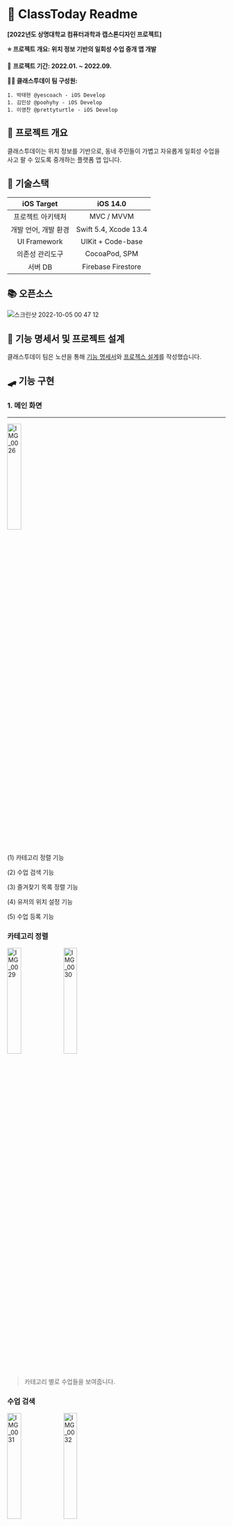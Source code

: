 # 📝 ClassToday Readme

__[2022년도 상명대학교 컴퓨터과학과 캡스톤디자인 프로젝트]__

__⭐️ 프로젝트 개요: 위치 정보 기반의 일회성 수업 중개 앱 개발__

📆 __프로젝트 기간: 2022.01. ~ 2022.09.__

__🙆‍♂️ 클래스투데이 팀 구성원:__ 

    1. 박태현 @yescoach - iOS Develop
    1. 김민상 @poohyhy - iOS Develop
    1. 이영찬 @prettyturtle - iOS Develop



## 🚀 프로젝트 개요

클래스투데이는 위치 정보를 기반으로, 동네 주민들이 가볍고 자유롭게 일회성 수업을 사고 팔 수 있도록 중개하는 플랫폼 앱 입니다.



## 📐 기술스택

|      iOS Target      |       iOS 14.0        |
| :------------------: | :-------------------: |
|  프로젝트 아키텍처   |      MVC / MVVM       |
| 개발 언어, 개발 환경 | Swift 5.4, Xcode 13.4 |
|     UI Framework     |   UIKit + Code-base   |
|   의존성 관리도구    |     CocoaPod, SPM     |
|       서버 DB        |  Firebase Firestore   |



## 📚 오픈소스

![스크린샷 2022-10-05 00 47 12](https://user-images.githubusercontent.com/59643667/193865606-5c6cc0d7-0b95-4ea5-a58a-98bb3502c8ac.png)



## 📏 기능 명세서 및 프로젝트 설계

클래스투데이 팀은 노션을 통해 [기능 명세서](https://yescoach.notion.site/5d067b941e2c44498eceda7e15f48408)와 [프로젝스 설계](https://yescoach.notion.site/da72f49e546c4ce5a5f4bb82d584c420)를 작성했습니다.


## 🛹 기능 구현

### 1. 메인 화면

---
<img src="https://user-images.githubusercontent.com/59643667/221517079-c783a07f-5c8c-456a-b6f9-53eff02e5b92.PNG" alt="IMG_0026" width="25%"> 

(1) 카테고리 정렬 기능

(2) 수업 검색 기능

(3) 즐겨찾기 목록 정렬 기능

(4) 유저의 위치 설정 기능

(5) 수업 등록 기능


### 카테고리 정렬 

<p alien="left">
<img src="https://user-images.githubusercontent.com/59643667/221518143-47878fe6-3564-484d-bccd-3a22cbadc620.PNG" alt="IMG_0029" align="center" width="25%"> 
<img src="https://user-images.githubusercontent.com/59643667/221518153-f59d9698-c8e9-40fe-bd51-8c0c208273d6.PNG" alt="IMG_0030" align="center" width="25%"> 
</p>

> 카테고리 별로 수업들을 보여줍니다.


### 수업 검색

<p alien="left">
<img src="https://user-images.githubusercontent.com/59643667/221520735-a94cd36b-1efb-4b41-8d6e-2373d4a98fea.PNG" alt="IMG_0031" align="center" width="25%"> 
<img src="https://user-images.githubusercontent.com/59643667/221520984-20c576e7-b37f-4826-b050-9657d8acf691.PNG" alt="IMG_0032" align="center" width="25%"> 
</p>

> 검색어에 해당하는 수업들을 보여줍니다.


### 즐겨찾기 정렬

<img src="https://user-images.githubusercontent.com/59643667/221521224-a839f427-5f77-4bfa-8af7-0be84034e001.PNG" alt="IMG_0033" width="25%">

>  즐겨찾기로 등록한 수업들을 보여줍니다.


### 유저 위치 설정 기능

<p align="left">
<img src="https://user-images.githubusercontent.com/59643667/221521508-bd824e69-4558-47f1-8376-7cd224fa8f69.PNG" alt="IMG_0034" align="center" width="25%">
<img src="https://user-images.githubusercontent.com/59643667/221521502-4d775944-dfa4-40c9-9cb8-d1150d68bec2.PNG" alt="IMG_0035" align="center" width="25%">
<img src="https://user-images.githubusercontent.com/59643667/221521727-99182422-f97a-40e8-8144-b56e1bef4451.PNG" alt="IMG_0036" align="center" width="25%">
</p>

> 유저의 위치를 설정합니다.


### 수업 등록 기능

<img src="https://user-images.githubusercontent.com/59643667/221524084-65e2d1ea-cb20-48b6-843b-8794ee48ec7c.PNG" alt="IMG_0037" width="25%"> 

>  중앙의 등록 버튼을 통해 구매글 / 판매글을 등록합니다.


### 2. 수업의 등록

---

<p alien="left">
<img src="https://user-images.githubusercontent.com/59643667/221524335-5eb39ca6-7542-4361-891c-6fac70c40d13.PNG" alt="IMG_0038" align="center" width="25%">
<img src="https://user-images.githubusercontent.com/59643667/221524353-8a57b4c2-dbc6-4222-b84e-e5295df4a76e.PNG" alt="IMG_0039" align="center" width="25%">
</p>

> 수업 구매글/판매글을 등록하려면, 수업에 대한 정보들을 입력해야 합니다.


- 이미지 등록

<p alien="left">
<img src="https://user-images.githubusercontent.com/59643667/221524791-86d0dc01-c5d5-445d-adbd-b52d42f6c4c0.PNG" alt="IMG_0040" align="center" width="25%">
<img src="https://user-images.githubusercontent.com/59643667/221524819-6f040742-cec1-4202-b9e1-f580f1867adb.PNG" alt="IMG_0041" align="center" width="25%">
</p>

- 장소 등록

<p alien="left">
<img src="https://user-images.githubusercontent.com/59643667/221525261-c2664ab8-46d3-4a8b-82b3-dc62f927f5ee.PNG" alt="IMG_0042" align="center" width="25%">
<img src="https://user-images.githubusercontent.com/59643667/221525275-82418544-1b89-446f-8aa8-c5a1313ce1fa.PNG" alt="IMG_0043" align="center" width="25%">
</p>

> 지도의 특정 위치를 탭하면, 핀이 추가되며 해당 주소의 도로명 주소가 추가됩니다. &nbsp;
> **필수 항목들을 모두 작성하여 등록하면, 해당 지역에 수업이 추가됩니다.**

<img src="https://user-images.githubusercontent.com/59643667/221526058-e1e724c4-0086-4ef4-bb54-a471919f50bb.PNG" alt="IMG_0044" width="25%">


### 3. 수업 수정 및 삭제

<p alien="left">
<img src="https://user-images.githubusercontent.com/59643667/221526369-1f5023af-f137-4791-900c-2ff69bfa8f71.PNG" alt="IMG_0048" align="center" width="25%">
<img src="https://user-images.githubusercontent.com/59643667/221526382-14471593-c1ac-42f2-80d3-fcfd709baaff.PNG" alt="IMG_0047" align="center" width="25%">
</p>

### 4. 수업 상세 화면

---

<p alien="left">
<img src="https://user-images.githubusercontent.com/59643667/221526783-bcbac39d-8566-4190-b465-a8ff1fa6f268.PNG" alt="IMG_0045" align="center" width="25%">
<img src="https://user-images.githubusercontent.com/59643667/221526794-c1fee175-6c08-4605-977d-e6164bae98a7.PNG" alt="IMG_0046" align="center" width="25%">
</p>


### 5. 수업 매칭

---

<p alien="left">
<img src="https://user-images.githubusercontent.com/59643667/221527086-a2f1d341-d227-42c9-9f79-4ae1466fdf2a.PNG" alt="IMG_0049" align="center" width="25%">
<img src="https://user-images.githubusercontent.com/59643667/221527105-f73194e1-e0f9-4f80-809b-e4ac309e6915.PNG" alt="IMG_0050" align="center" width="25%">
 </p>
<p alien="left">
<img src="https://user-images.githubusercontent.com/59643667/221527320-92fb702b-9321-4d88-8922-1b540bfe4b2d.PNG" alt="IMG_0051" align="center" width="25%">
<img src="https://user-images.githubusercontent.com/59643667/221527330-2659da9e-5f32-4f96-b7c4-10fc77d5f1dc.PNG" alt="IMG_0052" align="center" width="25%">
</p>

### 6. 맵뷰

---

<p align="left">
<img src="https://user-images.githubusercontent.com/59643667/221527496-25ed8007-47d1-48bd-b661-0f3bcdae9cc2.PNG" alt="IMG_0053" align="center" width="25%">
<img src="https://user-images.githubusercontent.com/59643667/221527546-8df0f827-14f9-465e-8031-5546623caec6.PNG" alt="IMG_0055" align="center" width="25%">
<img src="https://user-images.githubusercontent.com/59643667/221527568-bc1863ae-e5a3-43c7-bf84-02d4692db8bd.PNG" alt="IMG_0056" align="center" width="25%">
</p>


### 7. 채팅

---

<p alien="left">
<img src="https://user-images.githubusercontent.com/59643667/221528051-f6e12196-99bd-4166-b5a7-c80a26bc45a1.PNG" alt="IMG_0058" align="center" width="25%">
<img src="https://user-images.githubusercontent.com/59643667/221528057-609af306-486e-4f43-b02e-505d52f45cd8.PNG" alt="IMG_0057" align="center" width="25%">
</p>


### 8. 프로필

---

<img src="https://user-images.githubusercontent.com/59643667/221528069-482a690f-8b09-4f33-b6dd-367a3da2b6c3.PNG" alt="IMG_0059" width="25%">


### 9. 회원가입



## ⚒️ Clean Architecture 적용

**개요: 기존의 MVC 구조에서 Clean Architecture을 적용한 MVVM 구조로 리팩토링 진행**

**프로젝트 기간: 2023.01. ~ 2023.02.**

**주요 개념: MVVM, Clean Architecture, Dependency Container, Repository Pattern**

## ⛔️ 기존 프로젝트 구조

<img src="/Users/yescoach/Library/Application Support/typora-user-images/스크린샷 2023-02-23 18.15.33.png" alt="스크린샷 2023-02-23 18.15.33" style="zoom:80%;" />

## 🟢 Clean Architecture 적용

<img src="/Users/yescoach/Library/Application Support/typora-user-images/스크린샷 2023-02-23 17.28.21.png" alt="스크린샷 2023-02-23 17.27.09" style="zoom:80%;" />

>   참고한 프로젝트: https://github.com/kudoleh/iOS-Clean-Architecture-MVVM

 ### Layer 별 구성요소

-   **Domain Layer**
    -   Entities: Business Rules, Business Model
    -   UseCases: Application Business Rules
    -   Interfaces: Repositories Interfaces
-   **Presentation Layer**
    -   View: `ViewController`와 `ViewModel(Presenters)`, `SubView`
    -   Utilities: Delegates, Framework type extensions
-   **Data Layer**
    -   Repositories: Repositories Implementations
    -   PersistentStorages: Persistence DB
-   Infrastructure
    -   Network: Server Network Managers(Firebase, Naver API, Kakao API 등)
    -   Services: Core Location, Image Cache Manager 등 Framework 관련 매니저 객체

### Dependency Container

---

Clean Architecture를 적용하면서 `Repository`, `UseCase` 와 이를 가지고 데이터를 구성하는 Presenter인 `ViewModel`, UI로 보여주는 `ViewController`에서 모두 의존성 주입이 이루어집니다. 인스턴스를 생성할때 생성자를 통해 의존성을 주입하는데, 이 의존성 주입을 한 곳에서 전담해서 처리하기 위해서 `Dependency Container` 를 사용합니다.

**장점**

-   매번 인스턴스 생성시 중복되던 코드를 `Dependency Container` 를 통해 줄일 수 있습니다(`Repository`,` Usecase` 의 생성, 주입 등)
-   인스턴스의 생성과 의존성을 `Dependency Container`에서 관리하므로, 이외의 영역에서는 비즈니스 로직에만 집중할 수 있습니다.

### Repository Pattern

---

**데이터(DB, API)의 출처에 관계없이 동일한 인터페이스로 접근하게 하는 디자인 패턴 입니다.**

`ViewModel`은 추상화된 `Repository`의 인터페이스를 통해 데이터에 접근하여 비즈니스 로직을 수행하며,
`Repository`는 해당 인터페이스를 구현하여 실제 데이터를 받아오고 가공합니다.

**장점**

-   Presenter인 `ViewModel`은 비즈니스 로직에만 집중할 수 있게 됩니다.
-   `ViewModel`은 추상화된 `Repository`에 접근하므로 객체 간 결합도가 감소합니다.
-   `데이터(DB, API) 출처` 및 `데이터 로직`의 유연한 변경이 가능합니다. `ViewModel`은 아무 영향 없습니다.
-   일관된 인터페이스를 통해 데이터를 요청할 수 있습니다.

### Repository Pattern + Use Case

---

Clean Architecture에서는  `ViewModel` 와 `Repository` 사이에 `UseCase` 가 존재합니다.

`Use Case`는 앱의 비즈니스 규칙을 포함한 모든 유스케이스를 캡슐화하여 구현한 객체입니다.

`Use Case`는 `Repository`의 인터페이스에 접근하여 데이터를 받아와 비즈니스 로직을 수행합니다.(= 의존성 주입)
= `Use Case`의 변경이 `Entity` 에 영향을 주지 않으며, `DB, API`등 Data Layer의 변경으로부터 영향 받지 않습니다. 

**ex. 이미지 관련 UseCase**

```swift
protocol ImageUseCase {
    func uploadRx(image: UIImage) -> Observable<String>
    func downloadImageRx(urlString: String) -> Observable<UIImage>
    func deleteImageRx(urlString: String) -> Observable<Void>
}

final class DefaultImageUseCase: ImageUseCase {

    private let imageRepository: ImageRepository

    init(imageRepository: ImageRepository) {
        self.imageRepository = imageRepository
    }

    func uploadRx(image: UIImage) -> Observable<String> {
        return Observable.create { [weak self] emitter in
            self?.imageRepository.upload(image: image) { result in
                switch result {
                case .success(let url):
                    emitter.onNext(url)
                    emitter.onCompleted()
                case .failure(let error):
                    emitter.onError(error)
                }
            }
            return Disposables.create()
        }
    }

    func downloadImageRx(urlString: String) -> Observable<UIImage> {
        return Observable.create { [weak self] emitter in
            self?.imageRepository.downloadImage(urlString: urlString) { result in
                switch result {
                case .success(let image):
                    emitter.onNext(image)
                    emitter.onCompleted()
                case .failure(let error):
                    emitter.onError(error)
                }
            }
            return Disposables.create()
        }
    }

    func deleteImageRx(urlString: String) -> Observable<Void> {
        return Observable.create { [weak self] emitter in
            self?.imageRepository.deleteImage(urlString: urlString) {
                emitter.onCompleted()
            }
            return Disposables.create()
        }
    }
}
```





## ⚒️ RxSwift 적용

## ⚒️ RxSwift 적용

**개요: API Call을 비롯한 다양한 비동기 시퀀스를 RxSwift를 통해 더 직관적이고 효율적으로 처리할 수 있도록 리팩토링**

**프로젝트 기간: 2023.01. ~ 2023.02**

**주요 개념: RxSwift, RxCocoa, Observer, Observable, Disposable**

### 기존 비동기 방식 및 Data Binding 코드

---

-   Custom Type을 구현하여 Data Binding 진행

```swift
final class CustomObservable<T> {
    // 클로저
    typealias Listner = (T) -> Void
    var listener: Listner?

    var value: T {
        // 값이 변하면 클로저 실행
        didSet {
            listener?(value)
        }
    }

    init(_ value: T) {
        self.value = value
    }

    func bind(listener: Listner?) {
        self.listener = listener
        listener?(value)
    }
}


```

### RxSwift를 활용한 Data Binding

-   **UseCase**의 비동기 메서드(Observable을 통해 이벤트 생성) 

```swift
final class DefaultFetchClassItemUseCase: FetchClassItemUseCase {

    private let classItemRepository: ClassItemRepository

    init(classItemRepository: ClassItemRepository) {
        self.classItemRepository = classItemRepository
    }

    // MARK: - Refactoring for RxSwift
    func executeRx(param: ClassItemQuery.FetchItems) -> Observable<[ClassItem]> {
        return Observable.create() { [weak self] emitter in
            self?.classItemRepository.fetchItems(param: param) { classItems in
                emitter.onNext(classItems)
                emitter.onCompleted()
            }
            return Disposables.create()
        }
    }

    func executeRx(param: ClassItemQuery.FetchItem) -> Observable<ClassItem> {
        return Observable.create() { [weak self] emitter in
            self?.classItemRepository.fetchItem(param: param) { classItem in
                emitter.onNext(classItem)
                emitter.onCompleted()
            }
            return Disposables.create()
        }
    }
}
```

-   **ViewModel**에서의 데이터 바인딩(Observable의 이벤트를 구독하여 그 결과를 Observing)

```swift
public class DefaultSearchResultViewModel: SearchResultViewModel {
    
    private let fetchClassItemUseCase: FetchClassItemUseCase
    private let disposeBag = DisposeBag()
    
    // MARK: - OUTPUT
    let isNowLocationFetching: BehaviorRelay<Bool> = BehaviorRelay(value: false)
    let isNowDataFetching: BehaviorRelay<Bool> = BehaviorRelay(value: false)
    
    let currentUser: BehaviorSubject<User?> = BehaviorSubject(value: nil)
    let outPutData: BehaviorSubject<[ClassItem]> = BehaviorSubject(value: [])
    
    let classDetailViewController: BehaviorSubject<ClassDetailViewController?> = BehaviorSubject(value: nil)
    let searchKeyword: String
    
    private let viewModelData: BehaviorSubject<[ClassItem]> = BehaviorSubject(value: [])
    private var currentSegmentControlIndex: Int = 0
    
    // MARK: - Init
    init(fetchClassItemUseCase: FetchClassItemUseCase, searchKeyword: String) {
        self.fetchClassItemUseCase = fetchClassItemUseCase
        self.searchKeyword = searchKeyword
        configureLocation()
    }

    private func configureLocation() {
        isNowLocationFetching.accept(true)
        _ = User.getCurrentUserRx()
            .subscribe(
                onNext: { user in
                    self.currentUser.onNext(user)
                    self.isNowLocationFetching.accept(false)
                    guard let _ = user.detailLocation else {
                        // TODO: 위치 설정 얼럿 호출 해야됨
                        return
                    }
                    self.fetchData()
                },
                onError: { error in
                    self.isNowLocationFetching.accept(false)
                    print("ERROR \(error)🌔")
                }
            )
            .disposed(by: disposeBag)
    }
}

// MARK: - INPUT
extension DefaultSearchResultViewModel {
    func refreshClassItemList() {
        fetchData()
    }

    func didSelectItem(at index: Int) {
        if let classItem = try? outPutData.value()[index] {
            classDetailViewController.onNext(
                AppDIContainer()
                    .makeDIContainer()
                    .makeClassDetailViewController(classItem: classItem)
            )
            classDetailViewController.onNext(nil)
        }
    }

    func fetchData() {
        isNowDataFetching.accept(true)
        guard let currentUser = try? currentUser.value() else {
            debugPrint("유저 정보가 없거나 아직 받아오지 못했습니다😭")
            isNowDataFetching.accept(false)
            return
        }
        guard let keyword = currentUser.keywordLocation else {
            debugPrint("유저의 키워드 주소 설정 값이 없습니다. 주소 설정 먼저 해주세요😭")
            isNowDataFetching.accept(false)
            return
        }
        fetchClassItemUseCase.executeRx(
            param: .fetchByKeywordSearch(
                keyword: keyword,
                searchKeyword: searchKeyword
            )
        )
        .map { (classItems) -> [ClassItem] in
            classItems.sorted { $0 > $1 }
        }
        .subscribe( onNext: { [weak self] classItems in
            self?.isNowDataFetching.accept(false)
            self?.viewModelData.onNext(classItems)
            switch self?.currentSegmentControlIndex {
            case 1:
                self?.outPutData.onNext(classItems.filter { $0.itemType == ClassItemType.buy })
            case 2:
                self?.outPutData.onNext(classItems.filter { $0.itemType == ClassItemType.sell })
            default:
                self?.outPutData.onNext(classItems)
            }
        })
        .disposed(by: disposeBag)
    }
    
    func didSelectSegmentControl(segmentControlIndex: Int) {
        self.currentSegmentControlIndex = segmentControlIndex
        
        guard let datas = try? viewModelData.value() else {
            outPutData.onNext([])
            return
        }
        
        switch segmentControlIndex {
        case 1:
            outPutData.onNext(datas.filter { $0.itemType == .buy })
        case 2:
            outPutData.onNext(datas.filter { $0.itemType == .sell })
        default:
            outPutData.onNext(datas)
        }
    }
}

```

-   **ViewController**의 데이터 바인딩

```swift
class SearchResultViewController: UIViewController {
        // ...
    // MARK: Properties
    private var viewModel: SearchResultViewModel
    private let disposeBag = DisposeBag()
    
    init(viewModel: SearchResultViewModel) {
        self.viewModel = viewModel
        super.init(nibName: nil, bundle: nil)
    }
    
    required init?(coder: NSCoder) {
        fatalError("init(coder:) has not been implemented")
    }
    
    //MARK: - view lifecycle
    override func viewDidLoad() {
        super.viewDidLoad()
        setNavigationBar()
        setLayout()
        bindViewModel()
    }
    
    private func bindViewModel() {
        /// 수업아이템 바인딩
        viewModel.outPutData
            .bind { [weak self] classItems in
                self?.classItemTableView.reloadData()
                if classItems.isEmpty {
                    self?.nonDataAlertLabel.isHidden = false
                } else {
                    self?.nonDataAlertLabel.isHidden = true
                }
            }
            .disposed(by: disposeBag)

        /// 지역명 패칭 진행중인지 바인딩
        viewModel.isNowLocationFetching
            .asDriver()
            .drive { [weak self] isFetching in
                isFetching ?
                self?.classItemTableView.refreshControl?.beginRefreshing() :
                self?.classItemTableView.refreshControl?.endRefreshing()
            }
            .disposed(by: disposeBag)

        /// 수업 아이템 패칭중인지 바인딩
        viewModel.isNowDataFetching
            .asDriver()
            .drive { [weak self] isFetching in
                if isFetching {
                    self?.classItemTableView.refreshControl?.beginRefreshing()
                    self?.nonDataAlertLabel.isHidden = true
                } else {
                    self?.classItemTableView.refreshControl?.endRefreshing()
                }
            }
            .disposed(by: disposeBag)

        viewModel.classDetailViewController
            .bind { [weak self] viewController in
                if let viewController = viewController {
                    self?.navigationController?.pushViewController(viewController, animated: true)
                }
            }
            .disposed(by: disposeBag)
    }
    
        // ...
}
```


